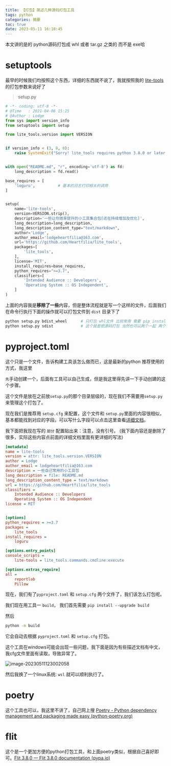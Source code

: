 ```yaml
---
title: 【打包】简述几种源码打包工具
tags: python
categories: 摘要
toc: true
date: 2023-05-11 16:10:45
---
```



本文讲的是的 python源码打包成 whl 或者 tar.gz 之类的  而不是 exe哈

<!-- more -->

# setuptools

最早的时候我们均按照这个东西，详细的东西就不说了，我就按照我的 [lite-tools](https://github.com/Heartfilia/lite_tools) 的打包参数来说好了

> setup.py

```python
# -*- coding: utf-8 -*-
# @Time   : 2021-04-06 15:25
# @Author : Lodge
from sys import version_info
from setuptools import setup

from lite_tools.version import VERSION


if version_info < (3, 8, 0):
    raise SystemExit("Sorry! lite_tools requires python 3.8.0 or later.")


with open("README.md", "r", encoding='utf-8') as fd:
    long_description = fd.read()

base_requires = [
    'loguru',          # 基本的日志打印相关的调用
]


setup(
    name='lite-tools',
    version=VERSION.strip(),
    description='一些让你效率提升的小工具集合包[还在持续增加及优化]',
    long_description=long_description,
    long_description_content_type="text/markdown",
    author='Lodge',
    author_email='lodgeheartfilia@163.com',
    url='https://github.com/Heartfilia/lite_tools',
    packages=[
        'lite_tools',
    ],
    license='MIT',
    install_requires=base_requires,
    python_requires=">=3.7",
    classifiers=[
        'Intended Audience :: Developers',
        'Operating System :: OS Independent',
    ]
)

```

上面的内容我是**移除了一些**内容，但是整体流程就是写一个这样的文件，后面我们在命令行执行下面的操作就可以打包文件到 `dist` 目录下了

```bash
python setup.py bdist_wheel      # 只打包 whl文件 比较常用 需要 pip install wheel
python setup.py sdist            # 这个就是把源码打包 当然也可以两个一起 两个命令都写后面
```



# pyproject.toml

这个只是一个文件，告诉构建工具该怎么做而已，这是最新的python 推荐使用的方式，我这里

`先`手动创建一个，后面有工具可以自己生成，但是我这里得先讲一下手动创建的这个步骤。

这个文件是放在之前放`setup.py`的那个目录层级的，现在我们不需要用`setup.py`来管理这个打包了。

现在我们是推荐用 `setup.cfg` 来配置，这个文件和 `setup.py`里面的内容很相似，基本都能找到对应的字段。可以写什么字段可以点击这里查看[详细文档](https://setuptools.pypa.io/en/latest/userguide/declarative_config.html)。

我下面把我现在写的 `部分` 配置贴出来：注意，没有引号。 (我下面内容还是删除了很多，实际这些内容点前面的详细文档里面有更详细的写法)

```ini
[metadata]
name = lite-tools
version = attr: lite_tools.version.VERSION
author = Lodge
author_email = lodgeheartfilia@163.com
description = 一些自己常用的小工具包
long_description = file: README.md
long_description_content_type = text/markdown
url = https://github.com/Heartfilia/lite_tools
classifiers =
    Intended Audience :: Developers
    Operating System :: OS Independent
license = MIT


[options]
python_requires = >=3.7
packages =
    lite_tools
install_requires =
    loguru

[options.entry_points]
console_scripts =
    lite-tools = lite_tools.commands.cmdline:execute

[options.extras_require]
all =
    reportlab
    Pillow

```

现在，我们有了`pyproject.toml` 和 `setup.cfg` 两个文件了，我们该怎么打包呢。

我们现在用工具一 `build`， 我们首先需要 `pip install --upgrade build`

然后

```bash
python -m build
```

它会自动去根据 `pyproject.toml` 和 `setup.cfg` 打包。

这个工具在windows可能会出现一些问题，我下面是因为有些描述文档有中文，我cfg文件里面有读取，导致异常了。

![image-20230511123002058](https://static.litetools.top/blogs/pythonpackages/image-20230511123002058.png)

然后我换了一个linux系统: `wsl` 就可以顺利执行了。



# poetry

这个工具也可以，我这里不讲了，自己网上搜 [Poetry - Python dependency management and packaging made easy (python-poetry.org)](https://python-poetry.org/)



# flit

这个是一个更加方便的python打包工具，和上面poetry类似，根据自己喜好即可。[Flit 3.8.0 — Flit 3.8.0 documentation (pypa.io)](https://flit.pypa.io/en/stable/)
